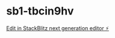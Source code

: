 # sb1-tbcin9hv

[Edit in StackBlitz next generation editor ⚡️](https://stackblitz.com/~/github.com/Batirovich/sb1-tbcin9hv)